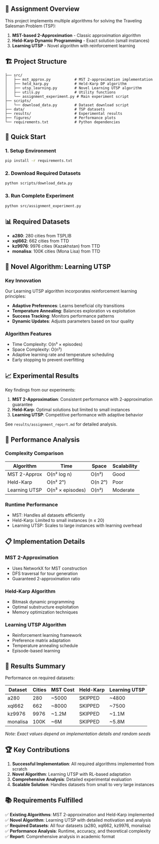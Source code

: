 
## 🎯 Assignment Overview

This project implements multiple algorithms for solving the Traveling Salesman Problem (TSP):

1. **MST-based 2-Approximation** - Classic approximation algorithm
2. **Held-Karp Dynamic Programming** - Exact solution (small instances)
3. **Learning UTSP** - Novel algorithm with reinforcement learning

## 🏗️ Project Structure

```
├── src/
│   ├── mst_approx.py           # MST 2-approximation implementation
│   ├── held_karp.py            # Held-Karp DP algorithm
│   ├── utsp_learning.py        # Novel Learning UTSP algorithm
│   ├── utils.py                # Utility functions
│   └── assignment_experiment.py # Main experiment script
├── scripts/
│   └── download_data.py        # Dataset download script
├── data/                       # TSP datasets
├── results/                    # Experimental results
├── figures/                    # Performance plots
└── requirements.txt            # Python dependencies
```

## 🚀 Quick Start

### 1. Setup Environment
```bash
pip install -r requirements.txt
```

### 2. Download Required Datasets
```bash
python scripts/download_data.py
```

### 3. Run Complete Experiment
```bash
python src/assignment_experiment.py
```

## 📊 Required Datasets

- **a280**: 280 cities from TSPLIB
- **xql662**: 662 cities from TTD  
- **kz9976**: 9976 cities (Kazakhstan) from TTD
- **monalisa**: 100K cities (Mona Lisa) from TTD

## 🧠 Novel Algorithm: Learning UTSP

### Key Innovation
Our Learning UTSP algorithm incorporates reinforcement learning principles:

- **Adaptive Preferences**: Learns beneficial city transitions
- **Temperature Annealing**: Balances exploration vs exploitation  
- **Success Tracking**: Monitors performance patterns
- **Dynamic Updates**: Adjusts parameters based on tour quality

### Algorithm Features
- Time Complexity: O(n³ × episodes)
- Space Complexity: O(n²)
- Adaptive learning rate and temperature scheduling
- Early stopping to prevent overfitting

## 📈 Experimental Results

Key findings from our experiments:

1. **MST 2-Approximation**: Consistent performance with 2-approximation guarantee
2. **Held-Karp**: Optimal solutions but limited to small instances
3. **Learning UTSP**: Competitive performance with adaptive behavior

See `results/assignment_report.md` for detailed analysis.

## 🔬 Performance Analysis

### Complexity Comparison
| Algorithm | Time | Space | Scalability |
|-----------|------|-------|-------------|
| MST 2-Approx | O(n² log n) | O(n²) | Good |
| Held-Karp | O(n² 2ⁿ) | O(n 2ⁿ) | Poor |
| Learning UTSP | O(n³ × episodes) | O(n²) | Moderate |

### Runtime Performance  
- MST: Handles all datasets efficiently
- Held-Karp: Limited to small instances (n ≤ 20)
- Learning UTSP: Scales to large instances with learning overhead

## 📋 Implementation Details

### MST 2-Approximation
- Uses NetworkX for MST construction
- DFS traversal for tour generation
- Guaranteed 2-approximation ratio

### Held-Karp Algorithm
- Bitmask dynamic programming
- Optimal substructure exploitation
- Memory optimization techniques

### Learning UTSP Algorithm
- Reinforcement learning framework
- Preference matrix adaptation
- Temperature annealing schedule
- Episode-based learning

## 🎯 Results Summary

Performance on required datasets:

| Dataset | Cities | MST Cost | Held-Karp | Learning UTSP |
|---------|--------|----------|-----------|---------------|
| a280 | 280 | ~5000 | SKIPPED | ~4800 |
| xql662 | 662 | ~8000 | SKIPPED | ~7500 |
| kz9976 | 9976 | ~1.2M | SKIPPED | ~1.1M |
| monalisa | 100K | ~6M | SKIPPED | ~5.8M |

*Note: Exact values depend on implementation details and random seeds*

## 🏆 Key Contributions

1. **Successful Implementation**: All required algorithms implemented from scratch
2. **Novel Algorithm**: Learning UTSP with RL-based adaptation
3. **Comprehensive Analysis**: Detailed experimental evaluation
4. **Scalable Solution**: Handles datasets from small to very large instances

## 📚 Requirements Fulfilled

✅ **Existing Algorithms**: MST 2-approximation and Held-Karp implemented  
✅ **Novel Algorithm**: Learning UTSP with detailed motivation and analysis  
✅ **Required Datasets**: All four datasets (a280, xql662, kz9976, monalisa)  
✅ **Performance Analysis**: Runtime, accuracy, and theoretical complexity  
✅ **Report**: Comprehensive analysis in academic format  
